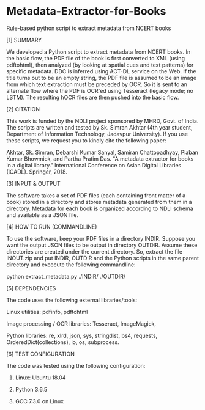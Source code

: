 # Metadata-Extractor-for-Books
Rule-based python script to extract metadata from NCERT books


[1] SUMMARY

We developed a Python script to extract metadata from NCERT books. In the basic flow, the PDF file of the book is first converted to XML (using pdftohtml), then analyzed (by looking at spatial cues and text patterns) for specific metadata. DDC is inferred using ACT-DL service on the Web. If the title turns out to be an empty string, the PDF file is assumed to be an image from which text extraction must be preceded by OCR. So it is sent to an alternate flow where the PDF is OCR'ed using Tesseract (legacy mode; no LSTM). The resulting hOCR files are then pushed into the basic flow.



[2] CITATION

This work is funded by the NDLI project sponsored by MHRD, Govt. of India.
The scripts are written and tested by Sk. Simran Akhtar (4th year student, Department of Information Technology, Jadavpur University).
If you use these scripts, we request you to kindly cite the following paper:

Akhtar, Sk. Simran, Debarshi Kumar Sanyal, Samiran Chattopadhyay, Plaban Kumar Bhowmick, and Partha Pratim Das. "A metadata extractor for books in a digital library." International Conference on Asian Digital Libraries (ICADL). Springer, 2018.



[3] INPUT & OUTPUT

The software takes a set of PDF files (each containing front matter of a book) stored in a directory and stores metadata generated from them in a directory. Metadata for each book is organized according to NDLI schema and available as a JSON file.



[4] HOW TO RUN (COMMANDLINE)

To use the software, keep your PDF files in a directory INDIR. Suppose you want the output JSON files to be output in directory OUTDIR. Assume these directories are created under the current directory. So, extract the file INOUT.zip and put INDIR, OUTDIR and the Python scripts in the same parent directory and excecute the following commandline:

python extract_metadata.py  ./INDIR/  ./OUTDIR/



[5] DEPENDENCIES

The code uses the following external libraries/tools:

Linux utilities:  pdfinfo, pdftohtml 

Image processing / OCR libraries: Tesseract, ImageMagick,

Python libraries: re, xlrd, json, sys, stringdist, bs4, requests, OrderedDict(collections), io, os, subprocess.



[6] TEST CONFIGURATION

The code was tested using the following configuration:

1. Linux: Ubuntu 18.04

2. Python 3.6.5

3. GCC 7.3.0 on Linux
